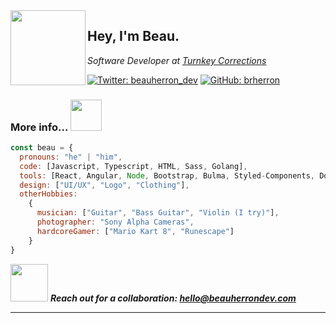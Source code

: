 
<img align='left' src="https://media.giphy.com/media/l3V0yA9zHe5m29sxW/giphy.gif" width="120">
<h2> Hey, I'm Beau. </h2>
<p><em>Software Developer at <a href="https://www.turnkeycorrections.com">Turnkey Corrections</a>
  
</em></p>

[![Twitter: beauherron_dev](https://img.shields.io/twitter/follow/beauherron_dev?style=social)](https://twitter.com/beaherron_dev)
[![GitHub: brherron](https://img.shields.io/github/followers/brherron?label=follow&style=social)](https://github.com/brherron)

### More info... <img src="https://media.giphy.com/media/XymDO6RFUWKR519zUD/giphy.gif" width="50">

```javascript
const beau = {
  pronouns: "he" | "him",
  code: [Javascript, Typescript, HTML, Sass, Golang],
  tools: [React, Angular, Node, Bootstrap, Bulma, Styled-Components, Docker, MySQL, AWS-Suite, Netlify, Asterisk],
  design: ["UI/UX", "Logo", "Clothing"],
  otherHobbies: 
    {
      musician: ["Guitar", "Bass Guitar", "Violin (I try)"],
      photographer: "Sony Alpha Cameras",
      hardcoreGamer: ["Mario Kart 8", "Runescape"]
    }
}
```

<img src="https://media.giphy.com/media/AKrYFKhCXpOYm834ro/giphy.gif" width="60"> <em><b>Reach out for a collaboration: <a href="mailto:hello@beauherrondev.com" target="_blank" rel="norefferer">hello@beauherrondev.com</a></em>

---
